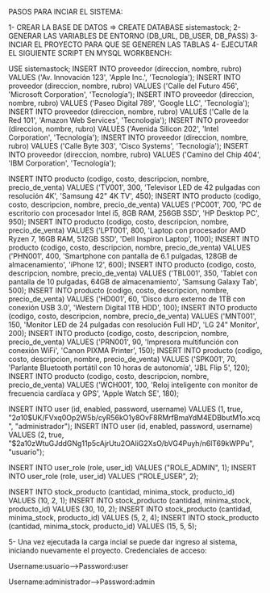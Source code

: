 PASOS PARA INCIAR EL SISTEMA:

1- CREAR LA BASE DE DATOS => CREATE DATABASE sistemastock;
2- GENERAR LAS VARIABLES DE ENTORNO (DB_URL, DB_USER, DB_PASS)
3- INCIAR EL PROYECTO PARA QUE SE GENEREN LAS TABLAS
4- EJECUTAR EL SIGUIENTE SCRIPT EN MYSQL WORKBENCH:

USE sistemastock;
INSERT INTO proveedor (direccion, nombre, rubro) VALUES ('Av. Innovación 123', 'Apple Inc.', 'Tecnología');
INSERT INTO proveedor (direccion, nombre, rubro) VALUES ('Calle del Futuro 456', 'Microsoft Corporation', 'Tecnología');
INSERT INTO proveedor (direccion, nombre, rubro) VALUES ('Paseo Digital 789', 'Google LLC', 'Tecnología');
INSERT INTO proveedor (direccion, nombre, rubro) VALUES ('Calle de la Red 101', 'Amazon Web Services', 'Tecnología');
INSERT INTO proveedor (direccion, nombre, rubro) VALUES ('Avenida Silicon 202', 'Intel Corporation', 'Tecnología');
INSERT INTO proveedor (direccion, nombre, rubro) VALUES ('Calle Byte 303', 'Cisco Systems', 'Tecnología');
INSERT INTO proveedor (direccion, nombre, rubro) VALUES ('Camino del Chip 404', 'IBM Corporation', 'Tecnología');

INSERT INTO producto (codigo, costo, descripcion, nombre, precio_de_venta) VALUES ('TV001', 300, 'Televisor LED de 42 pulgadas con resolución 4K', 'Samsung 42" 4K TV', 450);
INSERT INTO producto (codigo, costo, descripcion, nombre, precio_de_venta) VALUES ('PC001', 700, 'PC de escritorio con procesador Intel i5, 8GB RAM, 256GB SSD', 'HP Desktop PC', 950);
INSERT INTO producto (codigo, costo, descripcion, nombre, precio_de_venta) VALUES ('LPT001', 800, 'Laptop con procesador AMD Ryzen 7, 16GB RAM, 512GB SSD', 'Dell Inspiron Laptop', 1100);
INSERT INTO producto (codigo, costo, descripcion, nombre, precio_de_venta) VALUES ('PHN001', 400, 'Smartphone con pantalla de 6.1 pulgadas, 128GB de almacenamiento', 'iPhone 12', 600);
INSERT INTO producto (codigo, costo, descripcion, nombre, precio_de_venta) VALUES ('TBL001', 350, 'Tablet con pantalla de 10 pulgadas, 64GB de almacenamiento', 'Samsung Galaxy Tab', 500);
INSERT INTO producto (codigo, costo, descripcion, nombre, precio_de_venta) VALUES ('HD001', 60, 'Disco duro externo de 1TB con conexión USB 3.0', 'Western Digital 1TB HDD', 100);
INSERT INTO producto (codigo, costo, descripcion, nombre, precio_de_venta) VALUES ('MNT001', 150, 'Monitor LED de 24 pulgadas con resolución Full HD', 'LG 24" Monitor', 200);
INSERT INTO producto (codigo, costo, descripcion, nombre, precio_de_venta) VALUES ('PRN001', 90, 'Impresora multifunción con conexión WiFi', 'Canon PIXMA Printer', 150);
INSERT INTO producto (codigo, costo, descripcion, nombre, precio_de_venta) VALUES ('SPK001', 70, 'Parlante Bluetooth portátil con 10 horas de autonomía', 'JBL Flip 5', 120);
INSERT INTO producto (codigo, costo, descripcion, nombre, precio_de_venta) VALUES ('WCH001', 100, 'Reloj inteligente con monitor de frecuencia cardíaca y GPS', 'Apple Watch SE', 180);

INSERT INTO user (id, enabled, password, username) VALUES (1, true, "$2a$10$UK/FVxq0Op2W5b/cyR56kO1y8OvF8RMrfBmaYdM4EDBbutM1o.xcq", "administrador");
INSERT INTO user (id, enabled, password, username) VALUES (2, true, "$2a$10$zWtuGJddGNg11p5cAjrUtu2OAliG2XsO/bVG4Puyh/n6lT69kWPPu", "usuario");

INSERT INTO user_role (role, user_id) VALUES ("ROLE_ADMIN", 1);
INSERT INTO user_role (role, user_id) VALUES ("ROLE_USER", 2);

INSERT INTO stock_producto (cantidad, minima_stock, producto_id) VALUES (10, 2, 1);
INSERT INTO stock_producto (cantidad, minima_stock, producto_id) VALUES (30, 10, 2);
INSERT INTO stock_producto (cantidad, minima_stock, producto_id) VALUES (5, 2, 4);
INSERT INTO stock_producto (cantidad, minima_stock, producto_id) VALUES (15, 5, 5);


5- Una vez ejecutada la carga incial se puede dar ingreso al sistema, iniciando nuevamente el proyecto.
Credenciales de acceso: 

Username:usuario-->Password:user

Username:administrador-->Password:admin












